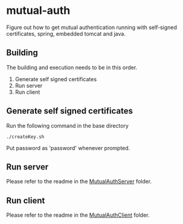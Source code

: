 # mutual-auth
Figure out how to get mutual authentication running with self-signed certificates, spring, embedded tomcat and java.

## Building
The building and execution needs to be in this order.
1. Generate self signed certificates
2. Run server
3. Run client

## Generate self signed certificates
Run the following command in the base directory
```
./createKey.sh
```
Put password as 'password' whenever prompted.

## Run server
Please refer to the readme in the [MutualAuthServer](./MutualAuthServer/README.md) folder.

## Run client
Please refer to the readme in the [MutualAuthClient](./MutualAuthClient/README.md) folder.

